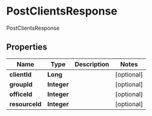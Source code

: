 

# PostClientsResponse

PostClientsResponse

## Properties

| Name | Type | Description | Notes |
|------------ | ------------- | ------------- | -------------|
|**clientId** | **Long** |  |  [optional] |
|**groupId** | **Integer** |  |  [optional] |
|**officeId** | **Integer** |  |  [optional] |
|**resourceId** | **Integer** |  |  [optional] |



